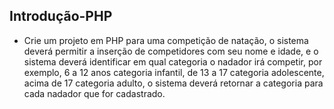 ## Introdução-PHP

- Crie um projeto em PHP para uma competição de natação, o sistema deverá permitir a inserção de competidores com seu nome e idade, e o sistema deverá identificar em qual categoria o nadador irá competir, por exemplo, 6 a 12 anos categoria infantil, de 13 a 17 categoria adolescente, acima de 17 categoria adulto, o sistema deverá retornar a categoria para cada nadador que for cadastrado.

